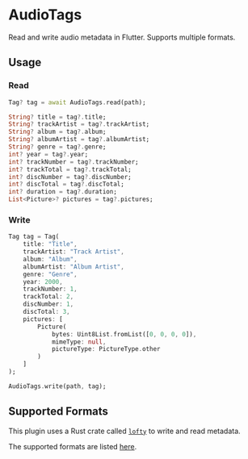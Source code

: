 # AudioTags

Read and write audio metadata in Flutter. Supports multiple formats.

## Usage

### Read

```dart
Tag? tag = await AudioTags.read(path);

String? title = tag?.title;
String? trackArtist = tag?.trackArtist;
String? album = tag?.album;
String? albumArtist = tag?.albumArtist;
String? genre = tag?.genre;
int? year = tag?.year;
int? trackNumber = tag?.trackNumber;
int? trackTotal = tag?.trackTotal;
int? discNumber = tag?.discNumber;
int? discTotal = tag?.discTotal;
int? duration = tag?.duration;
List<Picture>? pictures = tag?.pictures;
```

### Write

```dart
Tag tag = Tag(
    title: "Title",
    trackArtist: "Track Artist",
    album: "Album",
    albumArtist: "Album Artist",
    genre: "Genre",
    year: 2000,
    trackNumber: 1,
    trackTotal: 2,
    discNumber: 1,
    discTotal: 3,
    pictures: [
        Picture(
            bytes: Uint8List.fromList([0, 0, 0, 0]),
            mimeType: null,
            pictureType: PictureType.other
        )
    ]
);

AudioTags.write(path, tag);
```

## Supported Formats

This plugin uses a Rust crate called [`lofty`](https://github.com/Serial-ATA/lofty-rs) to write and read metadata.

The supported formats are listed [here](https://github.com/Serial-ATA/lofty-rs/blob/main/SUPPORTED_FORMATS.md).
